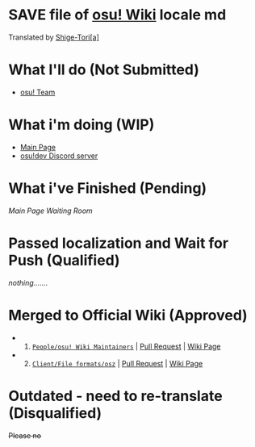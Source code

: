 # SAVE file of [osu! Wiki](https://github.com/ppy/osu-wiki) locale md
Translated by [Shige-Tori[a]](https://osu.ppy.sh/u/4459449)

# What I'll do (Not Submitted)
* [osu! Team](https://github.com/Sitoria/osuwiki-kor-locale/blob/main/People/%EC%98%A4%EC%8A%A4%20%ED%8C%80%EC%9B%90%EB%93%A4.md)

# What i'm doing (WIP)
* [Main Page](https://github.com/Sitoria/osuwiki-kor-locale/blob/main/%EB%A9%94%EC%9D%B8%ED%8E%98%EC%9D%B4%EC%A7%80.md)
* [osu!dev Discord server](https://github.com/Sitoria/osuwiki-kor-locale/blob/main/Community/osu!%20%EB%94%94%EC%BD%94%EC%84%AD.md)

# What i've Finished (Pending)
*Main Page Waiting Room*

# Passed localization and Wait for Push (Qualified)
*nothing.......*

# Merged to Official Wiki (Approved)
* 1. [`People/osu! Wiki Maintainers`](https://github.com/Sitoria/osuwiki-kor-locale/blob/main/People/%EC%9C%84%ED%82%A4%20%EA%B4%80%EB%A6%AC%EC%9E%90.md) | [Pull Request](https://github.com/ppy/osu-wiki/pull/9150) | [Wiki Page](https://osu.ppy.sh/wiki/ko/People/osu!_wiki_maintainers) 
* 2. [`Client/File formats/osz`](https://github.com/Sitoria/osuwiki-kor-locale/blob/main/Client/File%20Format/osz%20(%ED%99%95%EC%9E%A5%EC%9E%90).md) | [Pull Request](https://github.com/ppy/osu-wiki/pull/9152) | [Wiki Page](https://osu.ppy.sh/wiki/ko/Client/File_formats/Osz_(file_format))

# Outdated - need to re-translate (Disqualified)
~~Please no~~
